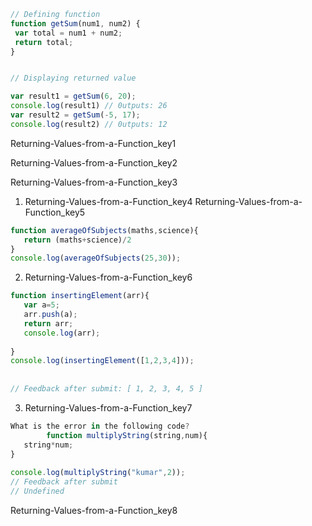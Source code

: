 ```javascript
// Defining function
function getSum(num1, num2) {
 var total = num1 + num2;
 return total;
}

```

```javascript

// Displaying returned value

var result1 = getSum(6, 20);
console.log(result1) // 0utputs: 26
var result2 = getSum(-5, 17);
console.log(result2) // 0utputs: 12

```
 
Returning-Values-from-a-Function_key1

 
Returning-Values-from-a-Function_key2



Returning-Values-from-a-Function_key3


1. Returning-Values-from-a-Function_key4
Returning-Values-from-a-Function_key5
```javascript
function averageOfSubjects(maths,science){
   return (maths+science)/2
}
console.log(averageOfSubjects(25,30));
 ```

2. Returning-Values-from-a-Function_key6
```javascript
function insertingElement(arr){
   var a=5;
   arr.push(a);
   return arr;
   console.log(arr);
 
}
console.log(insertingElement([1,2,3,4]));
 
 
// Feedback after submit: [ 1, 2, 3, 4, 5 ]
```
3. Returning-Values-from-a-Function_key7
```javascript
What is the error in the following code?
		function multiplyString(string,num){
   string*num;
}
 
console.log(multiplyString("kumar",2));
// Feedback after submit
// Undefined
```
 
Returning-Values-from-a-Function_key8
